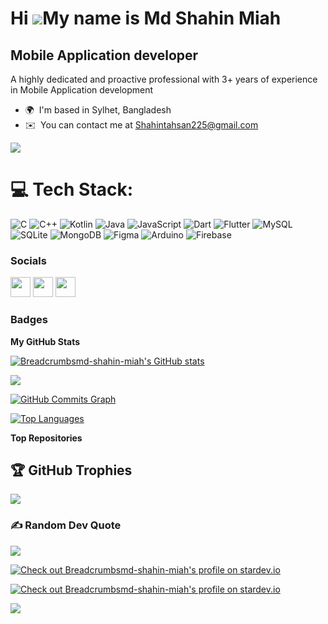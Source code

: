 Hi ![](https://user-images.githubusercontent.com/18350557/176309783-0785949b-9127-417c-8b55-ab5a4333674e.gif)My name is Md Shahin Miah
======================================================================================================================================

Mobile Application developer
----------------------------

A highly dedicated and proactive professional with 3+ years of experience in Mobile Application development

* 🌍  I'm based in Sylhet, Bangladesh
* ✉️  You can contact me at [Shahintahsan225@gmail.com](mailto:Shahintahsan225@gmail.com)

<a href="https://www.github.com/Breadcrumbsmd-shahin-miah" target="_blank" rel="noreferrer"><img
src="https://img.shields.io/github/followers/Breadcrumbsmd-shahin-miah?logo=github&style=for-the-badge&color=0891b2&labelColor=1c1917" /></a>


# 💻 Tech Stack:
![C](https://img.shields.io/badge/c-%2300599C.svg?style=for-the-badge&logo=c&logoColor=white) ![C++](https://img.shields.io/badge/c++-%2300599C.svg?style=for-the-badge&logo=c%2B%2B&logoColor=white) ![Kotlin](https://img.shields.io/badge/kotlin-%230095D5.svg?style=for-the-badge&logo=kotlin&logoColor=white) ![Java](https://img.shields.io/badge/java-%23ED8B00.svg?style=for-the-badge&logo=java&logoColor=white) ![JavaScript](https://img.shields.io/badge/javascript-%23323330.svg?style=for-the-badge&logo=javascript&logoColor=%23F7DF1E) ![Dart](https://img.shields.io/badge/dart-%230175C2.svg?style=for-the-badge&logo=dart&logoColor=white) ![Flutter](https://img.shields.io/badge/Flutter-%2302569B.svg?style=for-the-badge&logo=Flutter&logoColor=white) ![MySQL](https://img.shields.io/badge/mysql-%2300f.svg?style=for-the-badge&logo=mysql&logoColor=white) ![SQLite](https://img.shields.io/badge/sqlite-%2307405e.svg?style=for-the-badge&logo=sqlite&logoColor=white) ![MongoDB](https://img.shields.io/badge/MongoDB-%234ea94b.svg?style=for-the-badge&logo=mongodb&logoColor=white) 	![Figma](https://img.shields.io/badge/figma-%23F24E1E.svg?style=for-the-badge&logo=figma&logoColor=white) ![Arduino](https://img.shields.io/badge/-Arduino-00979D?style=for-the-badge&logo=Arduino&logoColor=white) ![Firebase](https://img.shields.io/badge/firebase-%23039BE5.svg?style=for-the-badge&logo=firebase)



### Socials

<p align="left"> <a href="https://www.github.com/Breadcrumbsmd-shahin-miah" target="_blank" rel="noreferrer"><img src="https://raw.githubusercontent.com/danielcranney/readme-generator/main/public/icons/socials/github.svg" width="32" height="32" /></a> <a href="https://www.linkedin.com/in/mohammad-shahin-0181431a4" target="_blank" rel="noreferrer"><img src="https://raw.githubusercontent.com/danielcranney/readme-generator/main/public/icons/socials/linkedin.svg" width="32" height="32" /></a> <a href="https://www.stackoverflow.com/users/13927880/shahin" target="_blank" rel="noreferrer"><img src="https://raw.githubusercontent.com/danielcranney/readme-generator/main/public/icons/socials/stackoverflow.svg" width="32" height="32" /></a></p>

### Badges

<b>My GitHub Stats</b>

<a href="http://www.github.com/Breadcrumbsmd-shahin-miah"><img src="https://github-readme-stats.vercel.app/api?username=Breadcrumbsmd-shahin-miah&show_icons=true&hide=&count_private=true&title_color=0891b2&text_color=ffffff&icon_color=0891b2&bg_color=1c1917&hide_border=true&show_icons=true" alt="Breadcrumbsmd-shahin-miah's GitHub stats" /></a>

<a href="http://www.github.com/Breadcrumbsmd-shahin-miah"><img src="https://github-readme-streak-stats.herokuapp.com/?user=Breadcrumbsmd-shahin-miah&stroke=ffffff&background=1c1917&ring=0891b2&fire=0891b2&currStreakNum=ffffff&currStreakLabel=0891b2&sideNums=ffffff&sideLabels=ffffff&dates=ffffff&hide_border=true" /></a>

<a href="http://www.github.com/Breadcrumbsmd-shahin-miah"><img src="https://github-readme-activity-graph.cyclic.app/graph?username=Breadcrumbsmd-shahin-miah&bg_color=1c1917&color=ffffff&line=0891b2&point=ffffff&area_color=1c1917&area=true&hide_border=true&custom_title=GitHub%20Commits%20Graph" alt="GitHub Commits Graph" /></a>

<a href="https://github.com/Breadcrumbsmd-shahin-miah" align="left"><img src="https://github-readme-stats.vercel.app/api/top-langs/?username=Breadcrumbsmd-shahin-miah&langs_count=10&title_color=0891b2&text_color=ffffff&icon_color=0891b2&bg_color=1c1917&hide_border=true&locale=en&custom_title=Top%20%Languages" alt="Top Languages" /></a>

<b>Top Repositories</b>
## 🏆 GitHub Trophies
![](https://github-profile-trophy.vercel.app/?username=Breadcrumbsmd-shahin-miah&theme=radical&no-frame=false&no-bg=false&margin-w=4)

### ✍️ Random Dev Quote
![](https://quotes-github-readme.vercel.app/api?type=horizontal&theme=radical)

<a href="https://stardev.io/developers/Breadcrumbsmd-shahin-miah"><img alt="Check out Breadcrumbsmd-shahin-miah's profile on stardev.io" src="https://stardev.io/developers/Breadcrumbsmd-shahin-miah/badge/languages/country.svg" /></a>

<a href="https://stardev.io/developers/Breadcrumbsmd-shahin-miah"><img alt="Check out Breadcrumbsmd-shahin-miah's profile on stardev.io" src="https://stardev.io/developers/Breadcrumbsmd-shahin-miah/badge/languages/locality.svg" /></a>

[![](https://visitcount.itsvg.in/api?id=Breadcrumbsmd-shahin-miah&icon=0&color=10)](https://visitcount.itsvg.in)

<div width="100%" align="center"></div><br /><br /><br /><br /><br /><br /><br />




